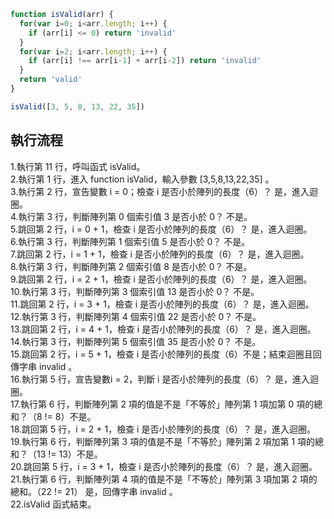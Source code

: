 ﻿``` js
function isValid(arr) {
  for(var i=0; i<arr.length; i++) {
    if (arr[i] <= 0) return 'invalid'
  }
  for(var i=2; i<arr.length; i++) {
    if (arr[i] !== arr[i-1] + arr[i-2]) return 'invalid'
  }
  return 'valid'
}

isValid([3, 5, 8, 13, 22, 35])
```

## 執行流程

1.執行第 11 行，呼叫函式 isValid。  
2.執行第 1 行，進入 function isValid，輸入參數 [3,5,8,13,22,35] 。  
3.執行第 2 行，宣告變數 i = 0；檢查 i 是否小於陣列的長度（6）？ 是，進入迴圈。  
4.執行第 3 行，判斷陣列第 0 個索引值 3 是否小於 0？ 不是。  
5.跳回第 2 行，i = 0 + 1，檢查 i 是否小於陣列的長度（6）？ 是，進入迴圈。  
6.執行第 3 行，判斷陣列第 1 個索引值 5 是否小於 0？ 不是。  
7.跳回第 2 行，i = 1 + 1，檢查 i 是否小於陣列的長度（6）？ 是，進入迴圈。  
8.執行第 3 行，判斷陣列第 2 個索引值 8 是否小於 0？ 不是。  
9.跳回第 2 行，i = 2 + 1，檢查 i 是否小於陣列的長度（6）？ 是，進入迴圈。  
10.執行第 3 行，判斷陣列第 3 個索引值 13 是否小於 0？ 不是。  
11.跳回第 2 行，i = 3 + 1，檢查 i 是否小於陣列的長度（6）？ 是，進入迴圈。  
12.執行第 3 行，判斷陣列第 4 個索引值 22 是否小於 0？ 不是。  
13.跳回第 2 行，i = 4 + 1，檢查 i 是否小於陣列的長度（6）？ 是，進入迴圈。  
14.執行第 3 行，判斷陣列第 5 個索引值 35 是否小於 0？ 不是。  
15.跳回第 2 行，i = 5 + 1，檢查 i 是否小於陣列的長度（6）不是；結束迴圈且回傳字串 invalid 。  
16.執行第 5 行，宣告變數i = 2，判斷 i 是否小於陣列的長度（6）？ 是，進入迴圈。  
17.執行第 6 行，判斷陣列第 2 項的值是不是「不等於」陣列第 1 項加第 0 項的總和？（8 != 8）不是。  
18.跳回第 5 行，i = 2 + 1，檢查 i 是否小於陣列的長度（6）？ 是，進入迴圈。  
19.執行第 6 行，判斷陣列第 3 項的值是不是「不等於」陣列第 2 項加第 1 項的總和？（13 != 13）不是。  
20.跳回第 5 行，i = 3 + 1，檢查 i 是否小於陣列的長度（6）？ 是，進入迴圈。  
21.執行第 6 行，判斷陣列第 4 項的值是不是「不等於」陣列第 3 項加第 2 項的總和。（22 != 21） 是，回傳字串 invalid 。  
22.isValid 函式結束。

